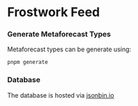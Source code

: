 # Frostwork Feed

### Generate Metaforecast Types

Metaforecast types can be generate using:

```
pnpm generate
```

### Database

The database is hosted via [jsonbin.io](https://jsonbin.io/app/bins)
